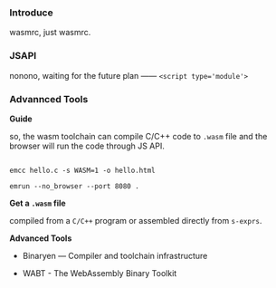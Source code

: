 ### Introduce

wasmrc, just wasmrc.


### JSAPI

nonono, waiting for the future plan —— `<script type='module'>`


### Advannced Tools

__Guide__

so, the wasm toolchain can compile C/C++ code to `.wasm` file and the browser will run the code through JS API.

```shell

emcc hello.c -s WASM=1 -o hello.html

emrun --no_browser --port 8080 .

```


__Get a `.wasm` file__

compiled from a `C/C++` program or assembled directly from `s-exprs`.


__Advanced Tools__

+ Binaryen — Compiler and toolchain infrastructure

+ WABT - The WebAssembly Binary Toolkit



